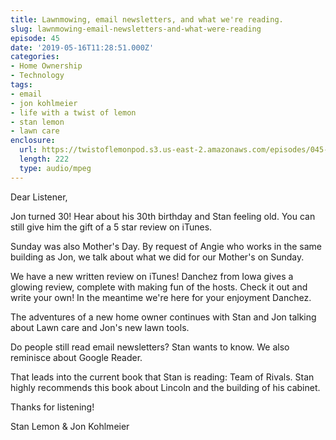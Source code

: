 ```yaml
---
title: Lawnmowing, email newsletters, and what we're reading.
slug: lawnmowing-email-newsletters-and-what-were-reading
episode: 45
date: '2019-05-16T11:28:51.000Z'
categories:
- Home Ownership
- Technology
tags:
- email
- jon kohlmeier
- life with a twist of lemon
- stan lemon
- lawn care
enclosure:
  url: https://twistoflemonpod.s3.us-east-2.amazonaws.com/episodes/045-lwatol-20190516.mp3
  length: 222
  type: audio/mpeg
---
```


Dear Listener,

Jon turned 30! Hear about his 30th birthday and Stan feeling old. You can still give him the gift of a 5 star review on iTunes.

Sunday was also Mother's Day. By request of Angie who works in the same building as Jon, we talk about what we did for our Mother's on Sunday.

We have a new written review on iTunes! Danchez from Iowa gives a glowing review, complete with making fun of the hosts. Check it out and write your own! In the meantime we're here for your enjoyment Danchez.

The adventures of a new home owner continues with Stan and Jon talking about Lawn care and Jon's new lawn tools.

Do people still read email newsletters? Stan wants to know. We also reminisce about Google Reader.

That leads into the current book that Stan is reading: Team of Rivals. Stan highly recommends this book about Lincoln and the building of his cabinet.

Thanks for listening!

Stan Lemon & Jon Kohlmeier

